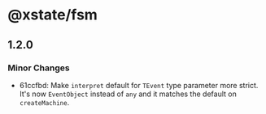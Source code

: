 # @xstate/fsm

## 1.2.0

### Minor Changes

- 61ccfbd: Make `interpret` default for `TEvent` type parameter more strict. It's now `EventObject` instead of `any` and it matches the default on `createMachine`.
